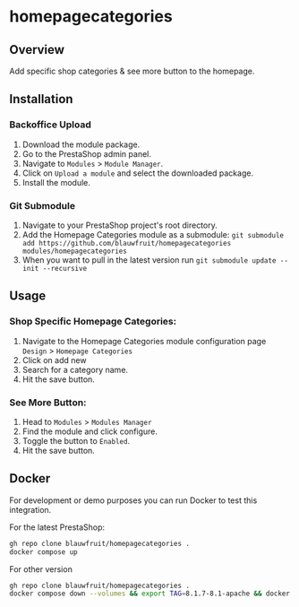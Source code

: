 # homepagecategories

## Overview

Add specific shop categories & see more button to the homepage.

## Installation

### Backoffice Upload
1. Download the module package.
2. Go to the PrestaShop admin panel.
3. Navigate to `Modules` > `Module Manager`.
4. Click on `Upload a module` and select the downloaded package.
5. Install the module.

### Git Submodule
1. Navigate to your PrestaShop project's root directory.
2. Add the Homepage Categories module as a submodule: `git submodule add https://github.com/blauwfruit/homepagecategories modules/homepagecategories`
3. When you want to pull in the latest version run `git submodule update --init --recursive`

## Usage
### Shop Specific Homepage Categories:
1. Navigate to the Homepage Categories module configuration page `Design` > `Homepage Categories`
2. Click on add new
3. Search for a category name.
4. Hit the save button.

### See More Button:
1. Head to `Modules` > `Modules Manager`
2. Find the module and click configure.
3. Toggle the button to `Enabled`.
4. Hit the save button.

## Docker

For development or demo purposes you can run Docker to test this integration.

For the latest PrestaShop:
```bash
gh repo clone blauwfruit/homepagecategories .
docker compose up
```

For other version

```bash
gh repo clone blauwfruit/homepagecategories .
docker compose down --volumes && export TAG=8.1.7-8.1-apache && docker compose up
```